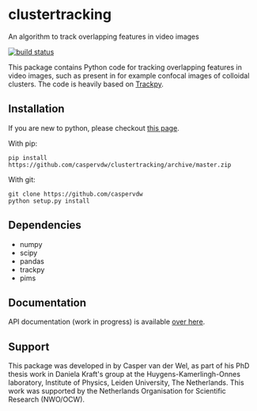 clustertracking
===============
An algorithm to track overlapping features in video images

[![build status](https://travis-ci.org/caspervdw/clustertracking.png?branch=master)](https://travis-ci.org/caspervdw/clustertracking)

This package contains Python code for tracking overlapping features in video images,
such as present in for example confocal images of colloidal clusters. The code
is heavily based on [Trackpy](http://github.com/soft-matter/trackpy).

Installation
------------
If you are new to python, please checkout [this page](https://github.com/soft-matter/trackpy/wiki/Guide-to-Installing-Python-and-Python-Packages).

With pip:

```
pip install https://github.com/caspervdw/clustertracking/archive/master.zip
```

With git:

```
git clone https://github.com/caspervdw
python setup.py install
```

Dependencies
------------
- numpy
- scipy
- pandas
- trackpy
- pims

Documentation
-------------
API documentation (work in progress) is available [over here](https://caspervdw.github.io/clustertracking/).


Support
-------
This package was developed in by Casper van der Wel, as part of his
PhD thesis work in Daniela Kraft's group at the Huygens-Kamerlingh-Onnes laboratory,
Institute of Physics, Leiden University, The Netherlands. This work was
supported by the Netherlands Organisation for Scientific Research (NWO/OCW).
